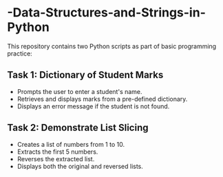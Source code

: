 # -Data-Structures-and-Strings-in-Python

This repository contains two Python scripts as part of basic programming practice:

## Task 1: Dictionary of Student Marks

- Prompts the user to enter a student's name.
- Retrieves and displays marks from a pre-defined dictionary.
- Displays an error message if the student is not found.

## Task 2: Demonstrate List Slicing

- Creates a list of numbers from 1 to 10.
- Extracts the first 5 numbers.
- Reverses the extracted list.
- Displays both the original and reversed lists.
